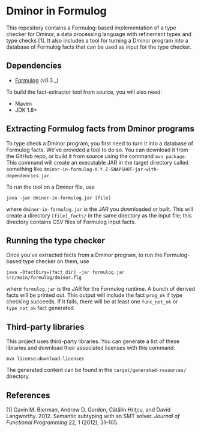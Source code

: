 # Dminor in Formulog

This repository contains a Formulog-based implementation of a type checker for
Dminor, a data processing language with refinement types and type checks [1]. It
also includes a tool for turning a Dminor program into a database of Formulog
facts that can be used as input for the type checker.

## Dependencies

* [Formulog](https://github.com/HarvardPL/formulog) (v0.3.\_)

To build the fact-extractor tool from source, you will also need:

* Maven
* JDK 1.8+

## Extracting Formulog facts from Dminor programs

To type check a Dminor program, you first need to turn it into a database of
Formulog facts. We've provided a tool to do so. You can download it from the
GitHub repo, or build it from source using the command `mvn package`. This
command will create an executable JAR in the target directory called something
like `dminor-in-formulog-X.Y.Z-SNAPSHOT-jar-with-dependencies.jar`.

To run the tool on a Dminor file, use

```
java -jar dminor-in-formulog.jar [file]
```

where `dminor-in-formulog.jar` is the JAR you downloaded or built. This will
create a directory `[file]_facts/` in the same directory as the input file;
this directory contains CSV files of Formulog input facts.

## Running the type checker

Once you've extracted facts from a Dminor program, to run the Formulog-based
type checker on them, use

```
java -DfactDirs=[fact_dir] -jar formulog.jar src/main/formulog/dminor.flg
```

where `formulog.jar` is the JAR for the Formulog runtime. A bunch of derived
facts will be printed out. This output will include the fact `prog_ok` if type
checking succeeds. If it fails, there will be at least one `func_not_ok` or
`type_not_ok` fact generated.

## Third-party libraries

This project uses third-party libraries. You can generate a list of these
libraries and download their associated licenses with this command:

```
mvn license:download-licenses
```

The generated content can be found in the `target/generated-resources/`
directory.

## References

[1] Gavin M. Bierman, Andrew D. Gordon, Cătălin Hriţcu, and David Langworthy. 2012. Semantic subtyping with an SMT solver. _Journal of Functional Programming_ 22, 1 (2012), 31–105.
